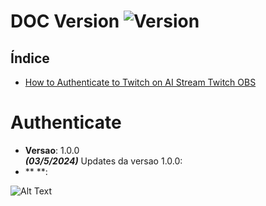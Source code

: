 # DOC Version ![Version](https://img.shields.io/badge/version-1.0.0-blue.svg)

## Índice
- [How to Authenticate to Twitch on AI Stream Twitch OBS](#Authenticate)

# Authenticate 
* **Versao**: 1.0.0                                                                   
***(03/5/2024)***
Updates da versao 1.0.0:
* ** **: 







![Alt Text](image/represent_1.png)
